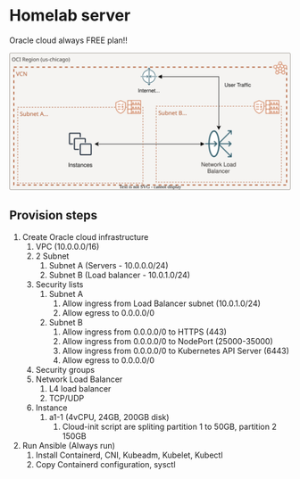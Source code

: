 # Homelab server

Oracle cloud always FREE plan!!

![](./diagram.svg)

## Provision steps
1. Create Oracle cloud infrastructure
   1. VPC (10.0.0.0/16)
   2. 2 Subnet
      1. Subnet A (Servers - 10.0.0.0/24)
      2. Subnet B (Load balancer - 10.0.1.0/24)
   3. Security lists
      1. Subnet A
         1. Allow ingress from Load Balancer subnet (10.0.1.0/24)
         2. Allow egress to 0.0.0.0/0
      2. Subnet B
         1. Allow ingress from 0.0.0.0/0 to HTTPS (443)
         2. Allow ingress from 0.0.0.0/0 to NodePort (25000-35000)
         3. Allow ingress from 0.0.0.0/0 to Kubernetes API Server (6443)
         4. Allow egress to 0.0.0.0/0
   4. Security groups
   5. Network Load Balancer
      1. L4 load balancer
      2. TCP/UDP
   6. Instance
      1. a1-1 (4vCPU, 24GB, 200GB disk)
         1. Cloud-init script are spliting partition 1 to 50GB, partition 2 150GB
2. Run Ansible (Always run)
   1. Install Containerd, CNI, Kubeadm, Kubelet, Kubectl
   2. Copy Containerd configuration, sysctl